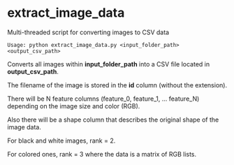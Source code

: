 # extract_image_data
Multi-threaded script for converting images to CSV data

```
Usage: python extract_image_data.py <input_folder_path> <output_csv_path>
```
Converts all images within **input_folder_path** into a CSV file located in **output_csv_path**.

The filename of the image is stored in the **id** column (without the extension).

There will be N feature columns (feature_0, feature_1, ... feature_N) depending on the image size and color (RGB).

Also there will be a shape column that describes the original shape of the image data.

For black and white images, rank = 2.

For colored ones, rank = 3 where the data is a matrix of RGB lists.
